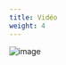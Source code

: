```yaml
---
title: Vidéo
weight: 4
---
```


![image](https://raw.githubusercontent.com/osunyorg/admin/refs/heads/main/app/assets/images/communication/blocks/templates/video.jpg)

```yaml {filename="Données Hugo"}

```